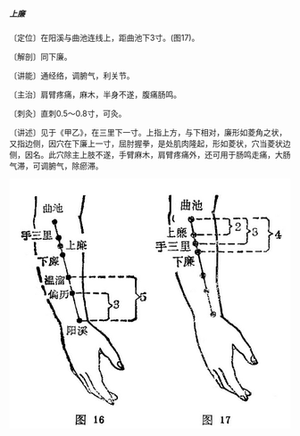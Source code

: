 ##### 上廉 

〔定位〕在阳溪与曲池连线上，距曲池下3寸。(图17)。

〔解剖〕同下廉。

〔讲能〕通经络，调腑气，利关节。

〔主治〕肩臂疼痛，麻木，半身不遂，腹痛肠鸣。

〔刺灸〕直刺0.5〜0.8寸，可灸。

〔讲述〕见于《甲乙》，在三里下一寸。上指上方，与下相对，廉形如菱角之状，又指边侧，因穴在下廉上一寸，屈肘握拳，是处肌肉隆起，形如菱状，穴当菱状边侧，因名。此穴除主上肢不遂，手臂麻木，肩臂疼痛外，还可用于肠鸣走痛，大肠气滞，可调腑气，除瘀滞。

![插图](./img/图16、17.jpg)
